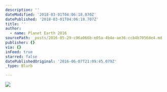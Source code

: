 ```yaml
---
description: ''
dateModified: '2018-03-01T04:06:18.070Z'
datePublished: '2018-03-01T04:06:18.707Z'
title: ''
author:
  - name: Planet Earth 2016
sourcePath: _posts/2016-05-29-c96a066b-e05a-4b4e-ae36-ccb4b7056de4.md
publisher: {}
via: {}
inFeed: true
starred: false
datePublishedOriginal: '2016-06-07T21:09:45.079Z'
_type: Blurb

---
```

![](https://s3-us-west-2.amazonaws.com/the-grid-img/p/97f798c9bef878458ab48deb098dd990f282e62a.jpg)
